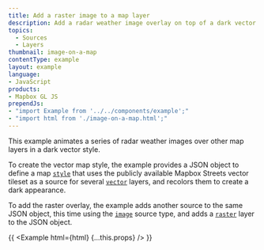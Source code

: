 ```yaml
---
title: Add a raster image to a map layer
description: Add a radar weather image overlay on top of a dark vector map.
topics:
  - Sources
  - Layers
thumbnail: image-on-a-map
contentType: example
layout: example
language:
- JavaScript
products:
- Mapbox GL JS
prependJs:
- "import Example from '../../components/example';"
- "import html from './image-on-a-map.html';"
---
```


This example animates a series of radar weather images over other map layers in a dark vector style.

To create the vector map style, the example provides a JSON object to define a map [`style`](/mapbox-gl-js/api/map/#map-parameters) that uses the publicly available Mapbox Streets vector tileset as a source for several [`vector`](/mapbox-gl-js/style-spec/sources/#vector) layers, and recolors them to create a dark appearance. 

To add the raster overlay, the example adds another source to the same JSON object, this time using the [`image`](/mapbox-gl-js/style-spec/sources/#image) source type, and adds a [`raster`](/mapbox-gl-js/style-spec/layers/#raster) layer to the JSON object.

{{ <Example html={html} {...this.props} /> }}
